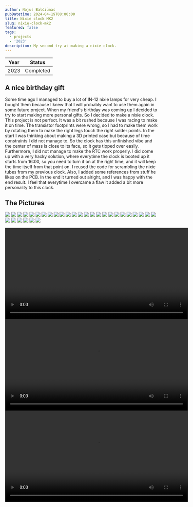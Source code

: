 ```yaml
---
author: Nojus Balčiūnas
pubDatetime: 2024-04-19T00:00:00
title: Nixie clock MK2
slug: nixie-clock-mk2
featured: false
tags:
  - projects
  - '2023'
description: My second try at making a nixie clock.
---
```


| Year |  Status   |
|:----:|:---------:|
| 2023 | Completed |

## A nice birthday gift

Some time ago I managed to buy a lot of IN-12 nixie lamps for very cheap.
I bought them because I knew that I will probably want to use them again in some future project.
When my friend's birthday was coming up I decided to try to start making more personal gifts.
So I decided to make a nixie clock.
This project is not perfect.
It was a bit rushed because I was racing to make it on time.
The transistor footprints were wrong, so I had to make them work by rotating them to make the right legs touch the right solder points.
In the start I was thinking about making a 3D printed case but because of time constraints I did not manage to.
So the clock has this unfinished vibe and the center of mass is close to its face, so it gets tipped over easily.
Furthermore, I did not manage to make the RTC work properly.
I did come up with a very hacky solution, where everytime the clock is booted up it starts from 16:00, so you need to turn it on at the right time, and it will keep the time itself from that point on.
I reused the code for scrambling the nixie tubes from my previous clock.
Also, I added some references from stuff he likes on the PCB.
In the end it turned out alright, and I was happy with the end result.
I feel that everytime I overcame a flaw it added a bit more personality to this clock.

## The Pictures

![](../../assets/images/nixie-clock-mk2/1.jpg)
![](../../assets/images/nixie-clock-mk2/2.jpg)
![](../../assets/images/nixie-clock-mk2/3.jpg)
![](../../assets/images/nixie-clock-mk2/4.jpg)
![](../../assets/images/nixie-clock-mk2/5.jpg)
![](../../assets/images/nixie-clock-mk2/6.jpg)
![](../../assets/images/nixie-clock-mk2/7.jpg)
![](../../assets/images/nixie-clock-mk2/8.jpg)
![](../../assets/images/nixie-clock-mk2/9.jpg)
![](../../assets/images/nixie-clock-mk2/10.jpg)
![](../../assets/images/nixie-clock-mk2/11.jpg)
![](../../assets/images/nixie-clock-mk2/12.jpg)
![](../../assets/images/nixie-clock-mk2/13.jpg)
![](../../assets/images/nixie-clock-mk2/14.jpg)
![](../../assets/images/nixie-clock-mk2/15.jpg)
![](../../assets/images/nixie-clock-mk2/16.jpg)
![](../../assets/images/nixie-clock-mk2/17.jpg)
![](../../assets/images/nixie-clock-mk2/18.jpg)
![](../../assets/images/nixie-clock-mk2/19.jpg)
![](../../assets/images/nixie-clock-mk2/20.jpg)
![](../../assets/images/nixie-clock-mk2/21.jpg)
![](../../assets/images/nixie-clock-mk2/22.jpg)
![](../../assets/images/nixie-clock-mk2/23.jpg)
![](../../assets/images/nixie-clock-mk2/24.jpg)
![](../../assets/images/nixie-clock-mk2/25.jpg)
![](../../assets/images/nixie-clock-mk2/26.jpg)
![](../../assets/images/nixie-clock-mk2/27.jpg)
![](../../assets/images/nixie-clock-mk2/28.jpg)
![](../../assets/images/nixie-clock-mk2/29.jpg)
![](../../assets/images/nixie-clock-mk2/30.jpg)
![](../../assets/images/nixie-clock-mk2/31.jpg)
<center>
<video width="600" height="auto" controls>
  <source src="/assets/nixie-clock-mk2/1.mp4" type="video/mp4">
</video>
</center>
<center>
<video width="600" height="auto" controls>
  <source src="/assets/nixie-clock-mk2/2.mp4" type="video/mp4">
</video>
</center>
<center>
<video width="600" height="auto" controls>
  <source src="/assets/nixie-clock-mk2/3.mp4" type="video/mp4">
</video>
</center>
